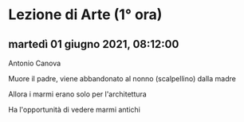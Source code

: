 


# Lezione di Arte (1° ora)

## martedì 01 giugno 2021, 08:12:00


Antonio Canova

Muore il padre, viene abbandonato al nonno (scalpellino) dalla madre

Allora i marmi erano solo per l'architettura

Ha l'opportunità di vedere marmi antichi
<!--stackedit_data:
eyJoaXN0b3J5IjpbMTk5MTQzNTA4M119
-->